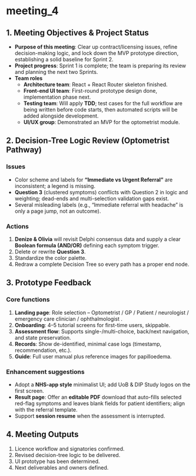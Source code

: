 # meeting_4

## 1. Meeting Objectives & Project Status
- **Purpose of this meeting**: Clear up contract/licensing issues, refine decision-making logic, and lock down the MVP prototype direction, establishing a solid baseline for Sprint 2.  
- **Project progress**: Sprint 1 is complete; the team is preparing its review and planning the next two Sprints.  
- **Team roles**
  - **Architecture team**: React + React Router skeleton finished.  
  - **Front-end UI team**: First-round prototype design done, implementation phase next.  
  - **Testing team**: Will apply **TDD**; test cases for the full workflow are being written before code starts, then automated scripts will be added alongside development.  
  - **UI/UX group**: Demonstrated an MVP for the optometrist module.  

## 2. Decision-Tree Logic Review (Optometrist Pathway)
### Issues
- Color scheme and labels for **“Immediate vs Urgent Referral”** are inconsistent; a legend is missing.  
- **Question 3** (clustered symptoms) conflicts with Question 2 in logic and weighting; dead-ends and multi-selection validation gaps exist.  
- Several misleading labels (e.g., “Immediate referral with headache” is only a page jump, not an outcome).  

### Actions
1. **Denize & Olivia** will revisit Delphi consensus data and supply a clear **Boolean formula (AND/OR)** defining each symptom trigger.  
2. Delete or rewrite **Question 3**.  
3. Standardize the color palette.  
4. Redraw a complete Decision Tree so every path has a proper end node.  

## 3. Prototype Feedback
### Core functions
1. **Landing page**: Role selection – Optometrist / GP / Patient / neurologist / emergency care clinician / ophthalmologist .  
2. **Onboarding**: 4–5 tutorial screens for first-time users, skippable.  
3. **Assessment flow**: Supports single-/multi-choice, back/next navigation, and state preservation.  
4. **Records**: Show de-identified, minimal case logs (timestamp, recommendation, etc.).  
5. **Guide**: Full user manual plus reference images for papilloedema.  

### Enhancement suggestions
- Adopt a **NHS-app style** minimalist UI; add UoB & DIP Study logos on the first screen.  
- **Result page**: Offer an **editable PDF** download that auto-fills selected red-flag symptoms and leaves blank fields for patient identifiers; align with the referral template.  
- Support **session resume** when the assessment is interrupted.  

## 4. Meeting Outputs
1. Licence workflow and signatories confirmed.  
2. Revised decision-tree logic to be delivered.  
3. UI prototype has been determined. 
4. Next deliverables and owners defined.  
